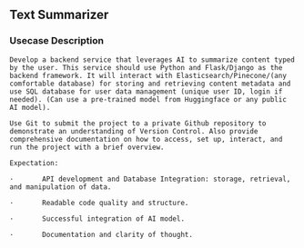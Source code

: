 ## Text Summarizer

### Usecase Description
    Develop a backend service that leverages AI to summarize content typed by the user. This service should use Python and Flask/Django as the backend framework. It will interact with Elasticsearch/Pinecone/(any comfortable database) for storing and retrieving content metadata and use SQL database for user data management (unique user ID, login if needed). (Can use a pre-trained model from Huggingface or any public AI model).  

    Use Git to submit the project to a private Github repository to demonstrate an understanding of Version Control. Also provide comprehensive documentation on how to access, set up, interact, and run the project with a brief overview.  

    Expectation: 

    ·       API development and Database Integration: storage, retrieval, and manipulation of data. 

    ·       Readable code quality and structure. 

    ·       Successful integration of AI model. 

    ·       Documentation and clarity of thought. 